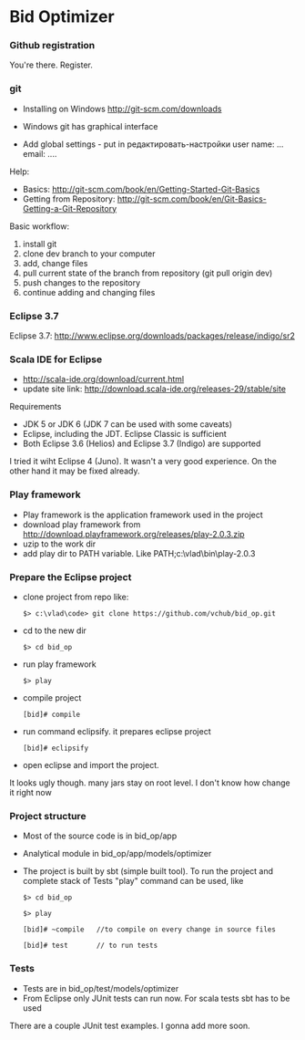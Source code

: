 
# Bid Optimizer



### Github registration
You're there. Register.


### git
* Installing on Windows http://git-scm.com/downloads

* Windows git has graphical interface
* Add global settings - put in редактировать-настройки user name: ... email: ....

Help:
* Basics: http://git-scm.com/book/en/Getting-Started-Git-Basics
* Getting from Repository: http://git-scm.com/book/en/Git-Basics-Getting-a-Git-Repository


Basic workflow:

1. install git
1. clone dev branch to your computer
1. add, change files
1. pull current state of the branch from repository (git pull origin dev)
1. push changes to the repository
1. continue adding and changing files



### Eclipse 3.7
Eclipse 3.7: http://www.eclipse.org/downloads/packages/release/indigo/sr2

### Scala IDE for Eclipse
* http://scala-ide.org/download/current.html
* update site link: http://download.scala-ide.org/releases-29/stable/site

Requirements
* JDK 5 or JDK 6 (JDK 7 can be used with some caveats)
* Eclipse, including the JDT. Eclipse Classic is sufficient
* Both Eclipse 3.6 (Helios) and Eclipse 3.7 (Indigo) are supported

I tried it wiht Eclipse 4 (Juno). It wasn't a very good experience. On the other hand it may be fixed already.

### Play framework
* Play framework is the application framework used in the project
* download play framework from http://download.playframework.org/releases/play-2.0.3.zip
* uzip to the work dir
* add play dir to PATH variable. Like PATH;c:\vlad\bin\play-2.0.3

### Prepare the Eclipse project
* clone project from repo like:

      $> c:\vlad\code> git clone https://github.com/vchub/bid_op.git

* cd to the new dir

      $> cd bid_op

* run play framework

      $> play

* compile project

      [bid]# compile

* run command eclipsify. it prepares eclipse project

      [bid]# eclipsify

* open eclipse and import the project.

It looks ugly though. many jars stay on root level. I don't know how change it right now

### Project structure
* Most of the source code is in bid_op/app
* Analytical module in bid_op/app/models/optimizer
* The project is built by sbt (simple built tool). To run the project and complete stack of Tests "play" command can be used, like

      $> cd bid_op

      $> play

      [bid]# ~compile   //to compile on every change in source files

      [bid]# test       // to run tests


### Tests
* Tests are in bid_op/test/models/optimizer
* From Eclipse only JUnit tests can run now. For scala tests sbt has to be used

There are a couple JUnit test examples. I gonna add more soon.







